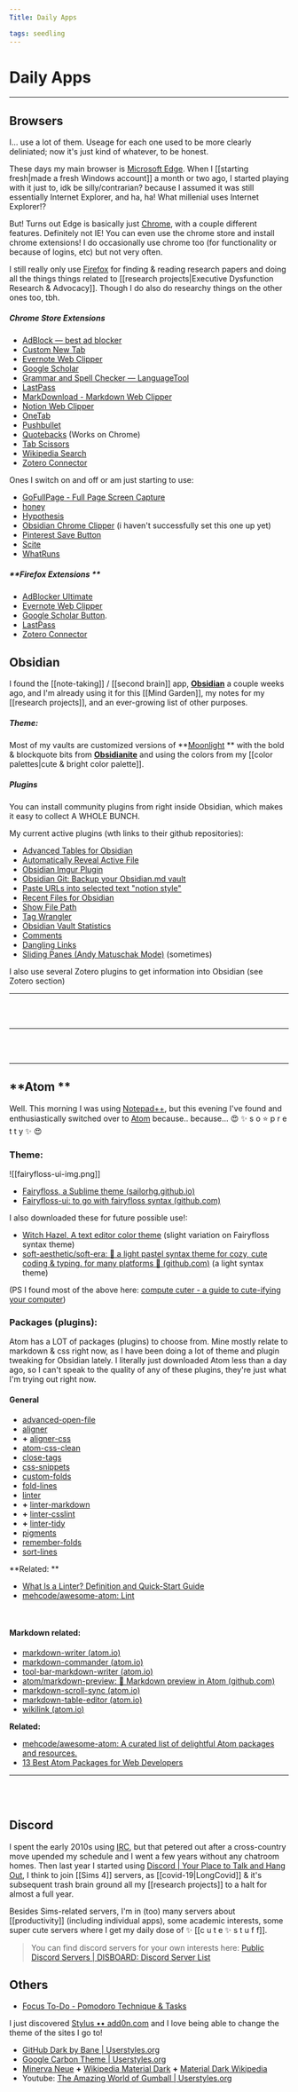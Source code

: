 ```yaml
---
Title: Daily Apps

tags: seedling
---
```


# Daily Apps

---


## Browsers
I... use a lot of them. Useage for each one used to be more clearly deliniated; now it's just kind of whatever, to be honest. 

These days my main browser is [Microsoft Edge](https://www.microsoft.com/en-us/edge). When I [[starting fresh|made a fresh Windows account]] a month or two ago, I started playing with it just to, idk be silly/contrarian? because I assumed it was still essentially Internet Explorer, and ha, ha! What millenial uses Internet Explorer!?

But! Turns out Edge is basically just [Chrome](https://www.google.com/chrome/),  with a couple different features. Definitely not IE! You can even use the chrome store and install chrome extensions! I do occasionally use chrome too (for functionality or because of logins, etc) but not very often.

I still really only use [Firefox](https://www.mozilla.org/en-US/firefox/new/) for finding & reading research papers and doing all the things things related to [[research projects|Executive Dysfunction Research & Advocacy]]. Though I do also do researchy things on the other ones too, tbh. 

##### Chrome Store Extensions 


- [AdBlock — best ad blocker](https://chrome.google.com/webstore/detail/adblock-%E2%80%94-best-ad-blocker/gighmmpiobklfepjocnamgkkbiglidom)
- [Custom New Tab](https://microsoftedge.microsoft.com/addons/detail/custom-new-tab/onagfgjlokaciajhjmajljcfanonbmia)
- [Evernote Web Clipper](https://chrome.google.com/webstore/detail/evernote-web-clipper/pioclpoplcdbaefihamjohnefbikjilc)
- [Google Scholar](https://chrome.google.com/webstore/detail/google-scholar-button/ldipcbpaocekfooobnbcddclnhejkcpn)
- [Grammar and Spell Checker — LanguageTool](https://chrome.google.com/webstore/detail/grammar-and-spell-checker/oldceeleldhonbafppcapldpdifcinji)
- [LastPass](https://chrome.google.com/webstore/detail/lastpass-free-password-ma/hdokiejnpimakedhajhdlcegeplioahd)
- [MarkDownload - Markdown Web Clipper](https://chrome.google.com/webstore/detail/markdownload-markdown-web/pcmpcfapbekmbjjkdalcgopdkipoggdi)
- [Notion Web Clipper](https://chrome.google.com/webstore/detail/notion-web-clipper/knheggckgoiihginacbkhaalnibhilkk)
- [OneTab](https://chrome.google.com/webstore/detail/onetab/chphlpgkkbolifaimnlloiipkdnihall)
- [Pushbullet](https://chrome.google.com/webstore/detail/pushbullet/chlffgpmiacpedhhbkiomidkjlcfhogd)
- [Quotebacks](https://quotebacks.net/) (Works on Chrome)
- [Tab Scissors](https://chrome.google.com/webstore/detail/tab-scissors/cdochbecpfdpjobpgnacnbepkgcfhoek)
- [Wikipedia Search](https://chrome.google.com/webstore/detail/wikipedia-search/lipakennkogpodadpikgipnogamhklmk)
- [Zotero Connector](https://www.zotero.org/download/connectors)


Ones I switch on and off or am just starting to use: 

- [GoFullPage - Full Page Screen Capture](https://chrome.google.com/webstore/detail/gofullpage-full-page-scre/fdpohaocaechififmbbbbbknoalclacl)
- [honey](https://chrome.google.com/webstore/detail/honey/bmnlcjabgnpnenekpadlanbbkooimhnj)
- [Hypothesis](https://chrome.google.com/webstore/detail/hypothesis-web-pdf-annota/bjfhmglciegochdpefhhlphglcehbmek)
- [Obsidian Chrome Clipper](https://github.com/jplattel/obsidian-clipper) (i haven't successfully set this one up yet)
- [Pinterest Save Button](https://chrome.google.com/webstore/detail/pinterest-save-button/gpdjojdkbbmdfjfahjcgigfpmkopogic)
- [Scite](https://chrome.google.com/webstore/detail/scite/homifejhmckachdikhkgomachelakohh)
- [WhatRuns](https://chrome.google.com/webstore/detail/whatruns/cmkdbmfndkfgebldhnkbfhlneefdaaip)




##### **Firefox Extensions **
- [AdBlocker Ultimate](https://addons.mozilla.org/en-US/firefox/addon/adblocker-ultimate/)
- [Evernote Web Clipper](https://addons.mozilla.org/en-US/firefox/addon/evernote-web-clipper/)
- [Google Scholar Button](https://addons.mozilla.org/en-US/firefox/addon/google-scholar-button/).
- [LastPass](https://addons.mozilla.org/en-US/firefox/addon/lastpass-password-manager/)
- [Zotero Connector](https://www.zotero.org/download/connectors)





## **Obsidian**

I found the [[note-taking]] / [[second brain]] app, **[Obsidian](https://obsidian.md/)** a couple weeks ago, and I'm already using it for this [[Mind Garden]], my notes for my [[research projects]], and an ever-growing list of other purposes. 

##### **Theme:**

Most of my vaults are customized versions of **[Moonlight](https://github.com/kartik-karz/moonlight-obsidian)  ** with the bold & blockquote bits from **[Obsidianite](https://github.com/TriDiamond/Obsidian-Obsidianite)** and using the colors from my [[color palettes|cute & bright color palette]].

##### **Plugins**

You can install community plugins from right inside Obsidian, which makes it easy to collect A WHOLE BUNCH.

My current active plugins (wth links to their github repositories):
- [Advanced Tables for Obsidian](https://github.com/tgrosinger/advanced-tables-obsidian)
- [Automatically Reveal Active File](https://github.com/shichongrui/obsidian-reveal-active-file)
- [Obsidian Imgur Plugin](https://github.com/gavvvr/obsidian-imgur-plugin)
- [Obsidian Git: Backup your Obsidian.md vault](https://github.com/denolehov/obsidian-git)
- [Paste URLs into selected text "notion style"](https://github.com/denolehov/obsidian-url-into-selection)
- [Recent Files for Obsidian](https://github.com/tgrosinger/recent-files-obsidian)
- [Show File Path](https://github.com/ravimashru/obsidian-show-file-path)
- [Tag Wrangler](https://github.com/pjeby/tag-wrangler)
- [Obsidian Vault Statistics](https://github.com/bkyle/obsidian-vault-statistics-plugin)
- [Comments](https://github.com/Darakah/obsidian-comments-plugin)
- [Dangling Links](https://github.com/graydon/obsidian-dangling-links)
- [Sliding Panes (Andy Matuschak Mode)](https://github.com/deathau/sliding-panes-obsidian) (sometimes)

I also use several Zotero plugins to get information into Obsidian (see Zotero section)


---

<br><br>



---

<br><br>

---


## **Atom **

Well. This morning I was using [Notepad++](https://notepad-plus-plus.org/), but this evening I've found and enthusiastically switched over to [Atom](https://atom.io/) because.. because... 😍 ✨ s o  ⭐ p r e t t y ✨ 😍

### **Theme:**

![[fairyfloss-ui-img.png]]

- [Fairyfloss, a Sublime theme (sailorhg.github.io)](https://sailorhg.github.io/fairyfloss/)
- [Fairyfloss-ui: to go with fairyfloss syntax (github.com)](https://github.com/carriehwillis/fairyfloss-ui)

I also downloaded these for future possible use!:

- [Witch Hazel, A text editor color theme](https://witchhazel.thea.codes/) (slight variation on Fairyfloss syntax theme)
- [soft-aesthetic/soft-era: 🌸 a light pastel syntax theme for cozy, cute coding & typing. for many platforms 🌱 (github.com)](https://github.com/soft-aesthetic/soft-era) (a light syntax theme)


(PS I found most of the above here: [compute cuter - a guide to cute-ifying your computer](https://computecuter.com/))

### **Packages (plugins):**

Atom has a LOT of packages (plugins) to choose from. Mine mostly relate to markdown & css right now, as I have been doing a lot of theme and plugin tweaking for Obsidian lately. I literally just downloaded Atom less than a day ago, so I can't speak to the quality of any of these plugins, they're just what I'm trying out right now.

#### **General**
- [advanced-open-file](https://atom.io/packages/advanced-open-file)
- [aligner](https://atom.io/packages/aligner)
- **+**  [aligner-css](https://atom.io/packages/aligner-css)
- [atom-css-clean](https://atom.io/packages/atom-css-clean)
- [close-tags](https://atom.io/packages/close-tags)
- [css-snippets](https://atom.io/packages/css-snippets)
- [custom-folds](https://atom.io/packages/custom-folds) 
- [fold-lines](https://atom.io/packages/fold-lines)
- [linter](https://atom.io/packages/linter) 
-  **+** [linter-markdown](https://atom.io/packages/linter-markdown) 
- **+**  [linter-csslint](https://atom.io/packages/linter-csslint) 
- **+**  [linter-tidy](https://atom.io/packages/linter-tidy)
- [pigments](https://atom.io/packages/pigments)
- [remember-folds](https://atom.io/packages/remember-folds)
- [sort-lines](https://atom.io/packages/sort-lines)

**Related: **
- [What Is a Linter? Definition and Quick-Start Guide](https://www.testim.io/blog/what-is-a-linter-heres-a-definition-and-quick-start-guide/)
- [mehcode/awesome-atom: Lint](https://github.com/mehcode/awesome-atom#lint)

<br>


#### **Markdown related:**
- [markdown-writer (atom.io)](https://atom.io/packages/markdown-writer)
- [markdown-commander (atom.io)](https://atom.io/packages/markdown-commander)
- [tool-bar-markdown-writer (atom.io)](https://atom.io/packages/tool-bar-markdown-writer)
- [atom/markdown-preview: 📝 Markdown preview in Atom (github.com)](https://github.com/atom/markdown-preview)
- [markdown-scroll-sync (atom.io)](https://atom.io/packages/markdown-scroll-sync)
- [markdown-table-editor (atom.io)](https://atom.io/packages/markdown-table-editor)
- [wikilink (atom.io)](https://atom.io/packages/wikilink) 


**Related:**
- [mehcode/awesome-atom: A curated list of delightful Atom packages and resources.](https://github.com/mehcode/awesome-atom)
- [13 Best Atom Packages for Web Developers](https://www.elegantthemes.com/blog/wordpress/best-atom-packages)





---

<br><br>


## **Discord**
I spent the early 2010s using [IRC](https://en.wikipedia.org/wiki/Comparison_of_Internet_Relay_Chat_clients), but that petered out after a cross-country move upended my schedule and I went a few years without any chatroom homes. Then last year I started using [Discord | Your Place to Talk and Hang Out](https://discord.com/), I think to join [[Sims 4]] servers, as [[covid-19|LongCovid]] & it's subsequent trash brain ground all my [[research projects]] to a halt for almost a full year. 

Besides Sims-related servers, I'm in (too) many servers about [[productivity]] (including individual apps), some academic interests, some super cute servers where I get my daily dose of ✨ [[c u t e ✨ s t u f f]].

>You can find discord servers for your own interests here: [Public Discord Servers | DISBOARD: Discord Server List](https://disboard.org/servers)



## **Others**

- [Focus To-Do - Pomodoro Technique & Tasks](https://www.focustodo.cn/)


 I just discovered [Stylus •• add0n.com](https://add0n.com/stylus.html) and I love being able to change the theme of the sites I go to! 
- [GitHub Dark by Bane | Userstyles.org](https://userstyles.org/styles/190090/github-dark-by-bane)
- [Google Carbon Theme | Userstyles.org](https://userstyles.org/styles/192948/google-carbon-theme)
- [Minerva Neue](https://en.wikipedia.org/w/index.php?useskin=minerva&title=Wikipedia:Customisation) **+** [Wikipedia Material Dark](https://33kk.github.io/uso-archive/?category=wikipedia&sort=updated&style=148746) **+** [Material Dark Wikipedia](https://33kk.github.io/uso-archive/?sort=updated&search=Material+Dark+Wikipedia&style=167022)
- Youtube: [The Amazing World of Gumball | Userstyles.org](https://userstyles.org/styles/169939/the-amazing-world-of-gumball-youtube-beta)